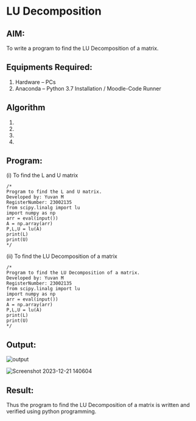 # LU Decomposition 

## AIM:
To write a program to find the LU Decomposition of a matrix.

## Equipments Required:
1. Hardware – PCs
2. Anaconda – Python 3.7 Installation / Moodle-Code Runner

## Algorithm
1. 
2. 
3. 
4. 

## Program:
(i) To find the L and U matrix
```
/*
Program to find the L and U matrix.
Developed by: Yuvan M
RegisterNumber: 23002135
from scipy.linalg import lu
import numpy as np
arr = eval(input())
A = np.array(arr)
P,L,U = lu(A)
print(L)
print(U)
*/
```
(ii) To find the LU Decomposition of a matrix
```
/*
Program to find the LU Decomposition of a matrix.
Developed by: Yuvan M
RegisterNumber: 23002135
from scipy.linalg import lu
import numpy as np
arr = eval(input())
A = np.array(arr)
P,L,U = lu(A)
print(L)
print(U)
*/
```

## Output:
![output](https://github.com/Yuvan291205/LU-Decomposition/assets/138849170/527c247a-cc45-4b07-8001-819625b5cc9b)

![Screenshot 2023-12-21 140604](https://github.com/Yuvan291205/LU-Decomposition/assets/138849170/2d3b19c6-c81a-4d41-8b8b-c44ad51600e2)


## Result:
Thus the program to find the LU Decomposition of a matrix is written and verified using python programming.

